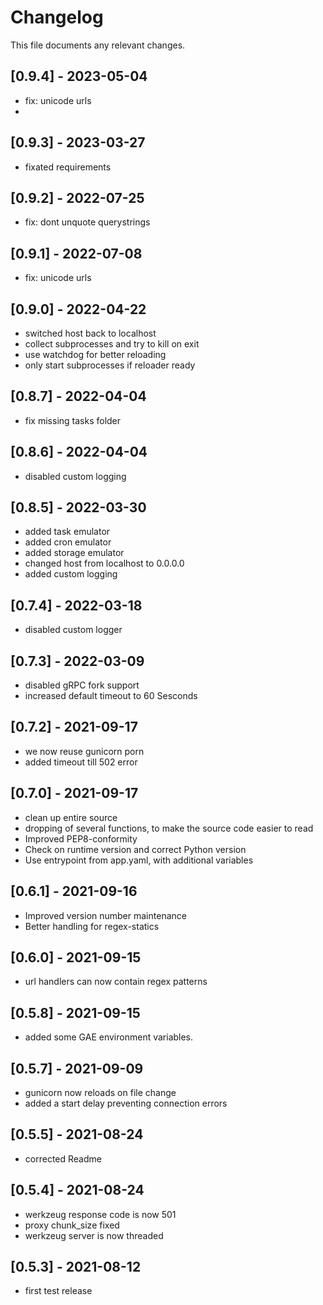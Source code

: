 # Changelog

This file documents any relevant changes.
## [0.9.4] - 2023-05-04
- fix: unicode urls
- 
## [0.9.3] - 2023-03-27
- fixated requirements

## [0.9.2] - 2022-07-25
- fix: dont unquote querystrings

## [0.9.1] - 2022-07-08
- fix: unicode urls

## [0.9.0] - 2022-04-22
- switched host back to localhost
- collect subprocesses and try to kill on exit
- use watchdog for better reloading
- only start subprocesses if reloader ready

## [0.8.7] - 2022-04-04
- fix missing tasks folder

## [0.8.6] - 2022-04-04
- disabled custom logging

## [0.8.5] - 2022-03-30
- added task emulator
- added cron emulator
- added storage emulator
- changed host from localhost to 0.0.0.0
- added custom logging

## [0.7.4] - 2022-03-18
- disabled custom logger

## [0.7.3] - 2022-03-09
- disabled gRPC fork support
- increased default timeout to 60 Sesconds

## [0.7.2] - 2021-09-17
- we now reuse gunicorn porn
- added timeout till 502 error 

## [0.7.0] - 2021-09-17
- clean up entire source
- dropping of several functions, to make the source code easier to read
- Improved PEP8-conformity
- Check on runtime version and correct Python version
- Use entrypoint from app.yaml, with additional variables

## [0.6.1] - 2021-09-16
- Improved version number maintenance
- Better handling for regex-statics 

## [0.6.0] - 2021-09-15
- url handlers can now contain regex patterns

## [0.5.8] - 2021-09-15
- added some GAE environment variables.

## [0.5.7] - 2021-09-09
- gunicorn now reloads on file change
- added a start delay preventing connection errors

## [0.5.5] - 2021-08-24
- corrected Readme

## [0.5.4] - 2021-08-24
- werkzeug response code is now 501
- proxy chunk_size fixed
- werkzeug server is now threaded

## [0.5.3] - 2021-08-12
- first test release
